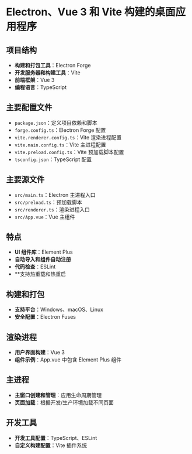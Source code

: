 # Electron、Vue 3 和 Vite 构建的桌面应用程序

## 项目结构

- **构建和打包工具**：Electron Forge
- **开发服务器和构建工具**：Vite
- **前端框架**：Vue 3
- **编程语言**：TypeScript

## 主要配置文件

- `package.json`：定义项目依赖和脚本
- `forge.config.ts`：Electron Forge 配置
- `vite.renderer.config.ts`：Vite 渲染进程配置
- `vite.main.config.ts`：Vite 主进程配置
- `vite.preload.config.ts`：Vite 预加载脚本配置
- `tsconfig.json`：TypeScript 配置

## 主要源文件

- `src/main.ts`：Electron 主进程入口
- `src/preload.ts`：预加载脚本
- `src/renderer.ts`：渲染进程入口
- `src/App.vue`：Vue 主组件

## 特点

- **UI 组件库**：Element Plus
- **自动导入和组件自动注册**
- **代码检查**：ESLint
- **支持热重载和热重启

## 构建和打包

- **支持平台**：Windows、macOS、Linux
- **安全配置**：Electron Fuses

## 渲染进程

- **用户界面构建**：Vue 3
- **组件示例**：App.vue 中包含 Element Plus 组件

## 主进程

- **主窗口创建和管理**：应用生命周期管理
- **页面加载**：根据开发/生产环境加载不同页面

## 开发工具

- **开发工具配置**：TypeScript、ESLint
- **自定义构建配置**：Vite 插件系统

